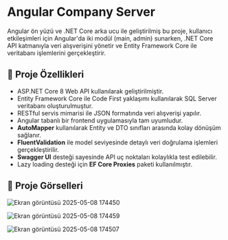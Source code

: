 # Angular Company Server

Angular ön yüzü ve .NET Core arka ucu ile geliştirilmiş bu proje, kullanıcı etkileşimleri için Angular'da iki modül (main, admin) sunarken, .NET Core API katmanıyla veri alışverişini yönetir ve Entity Framework Core ile veritabanı işlemlerini gerçekleştirir.
## 🚀 Proje Özellikleri

- ASP.NET Core 8 Web API kullanılarak geliştirilmiştir.  
- Entity Framework Core ile Code First yaklaşımı kullanılarak SQL Server veritabanı oluşturulmuştur.  
- RESTful servis mimarisi ile JSON formatında veri alışverişi yapılır.  
- Angular tabanlı bir frontend uygulamasıyla tam uyumludur.  
- **AutoMapper** kullanılarak Entity ve DTO sınıfları arasında kolay dönüşüm sağlanır.  
- **FluentValidation** ile model seviyesinde detaylı veri doğrulama işlemleri gerçekleştirilir.  
- **Swagger UI** desteği sayesinde API uç noktaları kolaylıkla test edilebilir.  
- Lazy loading desteği için **EF Core Proxies** paketi kullanılmıştır.  

## 🚀 Proje Görselleri

![Ekran görüntüsü 2025-05-08 174450](https://github.com/user-attachments/assets/145ed662-897b-4206-bca4-b3dbc507cf3d)

![Ekran görüntüsü 2025-05-08 174459](https://github.com/user-attachments/assets/8ede10e4-6b1e-4b79-badf-a7572b9a7665)

![Ekran görüntüsü 2025-05-08 174507](https://github.com/user-attachments/assets/c0de9f01-d190-4918-8953-c55e630094ac)

